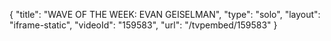 {
    "title": "WAVE OF THE WEEK: EVAN GEISELMAN",
    "type": "solo",
    "layout": "iframe-static",
    "videoId": "159583",
    "url": "\/tvpembed\/159583"
}